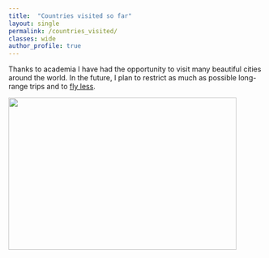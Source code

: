 ```yaml
---
title:  "Countries visited so far"
layout: single
permalink: /countries_visited/
classes: wide
author_profile: true
---
```


Thanks to academia I have had the opportunity to visit many beautiful cities around the world. In the future, I plan to restrict as much as possible long-range trips and to [fly less](https://noflyclimatesci.org/).

<img src="http://chart.apis.google.com/chart?cht=map:fixed=-70,-180,80,180&chs=450x300&chf=bg,s,336699&chco=d0d0d0,cc0000&chd=s:99999999999999999&chld=CO|US|CA|ID|RU|NL|CH|GB|SE|ES|FR|IT|LU|BE|DE|VA|CZ" width="450" height="300" >